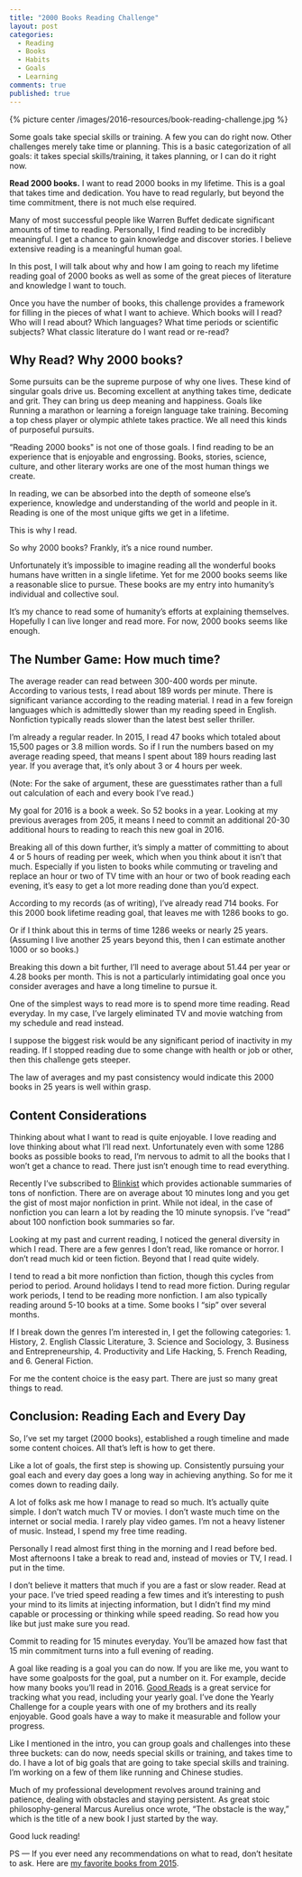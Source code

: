 ```yaml
---
title: "2000 Books Reading Challenge"
layout: post
categories:
  - Reading
  - Books
  - Habits
  - Goals
  - Learning
comments: true
published: true
---
```


{% picture center /images/2016-resources/book-reading-challenge.jpg %}

Some goals take special skills or training. A few you can do right now. Other challenges merely take time or planning. This is a basic categorization of all goals: it takes special skills/training, it takes planning, or I can do it right now.

**Read 2000 books.** I want to read 2000 books in my lifetime. This is a goal that takes time and dedication. You have to read regularly, but beyond the time commitment, there is not much else required.

Many of most successful people like Warren Buffet dedicate significant amounts of time to reading. Personally, I find reading to be incredibly meaningful. I get a chance to gain knowledge and discover stories. I believe extensive reading is a meaningful human goal.

In this post, I will talk about why and how I am going to reach my lifetime reading goal of 2000 books as well as some of the great pieces of literature and knowledge I want to touch.

Once you have the number of books, this challenge provides a framework for filling in the pieces of what I want to achieve. Which books will I read? Who will I read about? Which languages? What time periods or scientific subjects? What classic literature do I want read or re-read?

<!--more-->

## Why Read? Why 2000 books?

Some pursuits can be the supreme purpose of why one lives. These kind of singular goals drive us. Becoming excellent at anything takes time, dedicate and grit. They can bring us deep meaning and happiness. Goals like Running a marathon or learning a foreign language take training. Becoming a top chess player or olympic athlete takes practice. We all need this kinds of purposeful pursuits.

“Reading 2000 books" is not one of those goals. I find reading to be an experience that is enjoyable and engrossing. Books, stories, science, culture, and other literary works are one of the most human things we create.

In reading, we can be absorbed into the depth of someone else’s experience, knowledge and understanding of the world and people in it. Reading is one of the most unique gifts we get in a lifetime.

This is why I read.

So why 2000 books? Frankly, it’s a nice round number.

Unfortunately it’s impossible to imagine reading all the wonderful books humans have written in a single lifetime. Yet for me 2000 books seems like a reasonable slice to pursue. These books are my entry into humanity’s individual and collective soul.

It’s my chance to read some of humanity’s efforts at explaining themselves. Hopefully I can live longer and read more. For now, 2000 books seems like enough.

## The Number Game: How much time?

The average reader can read between 300-400 words per minute. According to various tests, I read about 189 words per minute. There is significant variance according to the reading material. I read in a few foreign languages which is admittedly slower than my reading speed in English. Nonfiction typically reads slower than the latest best seller thriller.

I’m already a regular reader. In 2015, I read 47 books which totaled about 15,500 pages or 3.8 million words. So if I run the numbers based on my average reading speed, that means I spent about 189 hours reading last year. If you average that, it’s only about 3 or 4 hours per week.

(Note: For the sake of argument, these are guesstimates rather than a full out calculation of each and every book I’ve read.)

My goal for 2016 is a book a week. So 52 books in a year. Looking at my previous averages from 205, it means I need to commit an additional 20-30 additional hours to reading to reach this new goal in 2016.

Breaking all of this down further, it’s simply a matter of committing to about 4 or 5 hours of reading per week, which when you think about it isn’t that much. Especially if you listen to books while commuting or traveling and replace an hour or two of TV time with an hour or two of book reading each evening, it’s easy to get a lot more reading done than you’d expect.

According to my records (as of writing), I’ve already read 714 books. For this 2000 book lifetime reading goal, that leaves me with 1286 books to go.

Or if I think about this in terms of time 1286 weeks or nearly 25 years. (Assuming I live another 25 years beyond this, then I can estimate another 1000 or so books.)

Breaking this down a bit further, I’ll need to average about 51.44 per year or 4.28 books per month. This is not a particularly intimidating goal once you consider averages and have a long timeline to pursue it.

One of the simplest ways to read more is to spend more time reading. Read everyday. In my case, I’ve largely eliminated TV and movie watching from my schedule and read instead.

I suppose the biggest risk would be any significant period of inactivity in my reading. If I stopped reading due to some change with health or job or other, then this challenge gets steeper.

The law of averages and my past consistency would indicate this 2000 books in 25 years is well within grasp.

## Content Considerations

Thinking about what I want to read is quite enjoyable. I love reading and love thinking about what I’ll read next. Unfortunately even with some 1286 books as possible books to read, I’m nervous to admit to all the books that I won’t get a chance to read. There just isn’t enough time to read everything.

Recently I’ve subscribed to [Blinkist](http://blinkist.com/) which provides actionable summaries of tons of nonfiction. There are on average about 10 minutes long and you get the gist of most major nonfiction in print. While not ideal, in the case of nonfiction you can learn a lot by reading the 10 minute synopsis. I’ve “read” about 100 nonfiction book summaries so far.

Looking at my past and current reading, I noticed the general diversity in which I read. There are a few genres I don’t read, like romance or horror. I don’t read much kid or teen fiction. Beyond that I read quite widely.

I tend to read a bit more nonfiction than fiction, though this cycles from period to period. Around holidays I tend to read more fiction. During regular work periods, I tend to be reading more nonfiction. I am also typically reading around 5-10 books at a time. Some books I “sip” over several months.

If I break down the genres I’m interested in, I get the following categories: 1. History, 2. English Classic Literature, 3. Science and Sociology, 3. Business and Entrepreneurship, 4. Productivity and Life Hacking, 5. French Reading, and 6. General Fiction.

For me the content choice is the easy part. There are just so many great things to read.

## Conclusion: Reading Each and Every Day

So, I’ve set my target (2000 books), established a rough timeline and made some content choices. All that’s left is how to get there.

Like a lot of goals, the first step is showing up. Consistently pursuing your goal each and every day goes a long way in achieving anything. So for me it comes down to reading daily.

A lot of folks ask me how I manage to read so much. It’s actually quite simple. I don’t watch much TV or movies. I don’t waste much time on the internet or social media. I rarely play video games. I’m not a heavy listener of music. Instead, I spend my free time reading.

Personally I read almost first thing in the morning and I read before bed. Most afternoons I take a break to read and, instead of movies or TV, I read. I put in the time.

I don’t believe it matters that much if you are a fast or slow reader. Read at your pace. I’ve tried speed reading a few times and it’s interesting to push your mind to its limits at injecting information, but I didn’t find my mind capable or processing or thinking while speed reading. So read how you like but just make sure you read.

Commit to reading for 15 minutes everyday. You’ll be amazed how fast that 15 min commitment turns into a full evening of reading.

A goal like reading is a goal you can do now. If you are like me, you want to have some goalposts for the goal, put a number on it. For example, decide how many books you’ll read in 2016. [Good Reads](https://www.goodreads.com) is a great service for tracking what you read, including your yearly goal. I’ve done the Yearly Challenge for a couple years with one of my brothers and its really enjoyable. Good goals have a way to make it measurable and follow your progress.

Like I mentioned in the intro, you can group goals and challenges into these three buckets: can do now, needs special skills or training, and takes time to do. I have a lot of big goals that are going to take special skills and training. I’m working on a few of them like running and Chinese studies.

Much of my professional development revolves around training and patience, dealing with obstacles and staying persistent. As great stoic philosophy-general Marcus Aurelius once wrote, “The obstacle is the way,” which is the title of a new book I just started by the way.

Good luck reading!

PS — If you ever need any recommendations on what to read, don’t hesitate to ask. Here are [my favorite books from 2015](http://www.markwk.com/2016/01/a-year-in-reading-books-of-2015.html).
